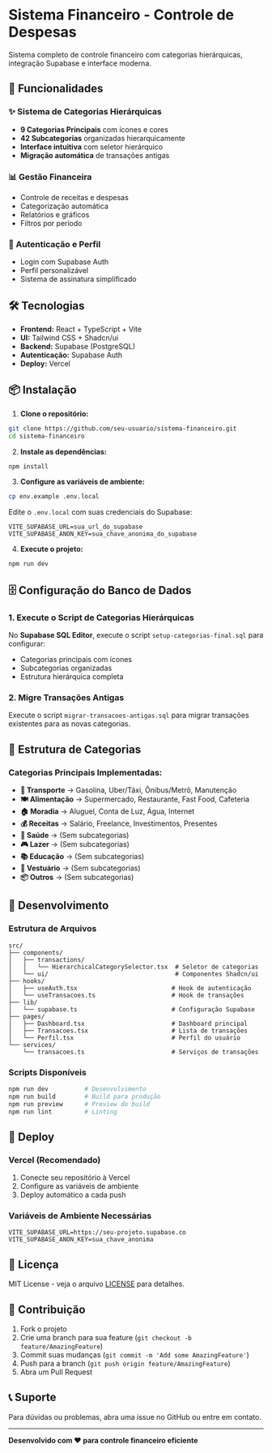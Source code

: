 # Sistema Financeiro - Controle de Despesas

Sistema completo de controle financeiro com categorias hierárquicas, integração Supabase e interface moderna.

## 🚀 Funcionalidades

### ✨ Sistema de Categorias Hierárquicas
- **9 Categorias Principais** com ícones e cores
- **42 Subcategorias** organizadas hierarquicamente
- **Interface intuitiva** com seletor hierárquico
- **Migração automática** de transações antigas

### 📊 Gestão Financeira
- Controle de receitas e despesas
- Categorização automática
- Relatórios e gráficos
- Filtros por período

### 🔐 Autenticação e Perfil
- Login com Supabase Auth
- Perfil personalizável
- Sistema de assinatura simplificado

## 🛠️ Tecnologias

- **Frontend:** React + TypeScript + Vite
- **UI:** Tailwind CSS + Shadcn/ui
- **Backend:** Supabase (PostgreSQL)
- **Autenticação:** Supabase Auth
- **Deploy:** Vercel

## 📦 Instalação

1. **Clone o repositório:**
```bash
git clone https://github.com/seu-usuario/sistema-financeiro.git
cd sistema-financeiro
```

2. **Instale as dependências:**
```bash
npm install
```

3. **Configure as variáveis de ambiente:**
```bash
cp env.example .env.local
```

Edite o `.env.local` com suas credenciais do Supabase:
```env
VITE_SUPABASE_URL=sua_url_do_supabase
VITE_SUPABASE_ANON_KEY=sua_chave_anonima_do_supabase
```

4. **Execute o projeto:**
```bash
npm run dev
```

## 🗄️ Configuração do Banco de Dados

### 1. Execute o Script de Categorias Hierárquicas

No **Supabase SQL Editor**, execute o script `setup-categorias-final.sql` para configurar:

- Categorias principais com ícones
- Subcategorias organizadas
- Estrutura hierárquica completa

### 2. Migre Transações Antigas

Execute o script `migrar-transacoes-antigas.sql` para migrar transações existentes para as novas categorias.

## 🎨 Estrutura de Categorias

### Categorias Principais Implementadas:

- **🚗 Transporte** → Gasolina, Uber/Táxi, Ônibus/Metrô, Manutenção
- **🍽️ Alimentação** → Supermercado, Restaurante, Fast Food, Cafeteria  
- **🏠 Moradia** → Aluguel, Conta de Luz, Água, Internet
- **💰 Receitas** → Salário, Freelance, Investimentos, Presentes
- **💊 Saúde** → (Sem subcategorias)
- **🎮 Lazer** → (Sem subcategorias)
- **📚 Educação** → (Sem subcategorias)
- **👕 Vestuário** → (Sem subcategorias)
- **📦 Outros** → (Sem subcategorias)

## 🔧 Desenvolvimento

### Estrutura de Arquivos

```
src/
├── components/
│   ├── transactions/
│   │   └── HierarchicalCategorySelector.tsx  # Seletor de categorias
│   └── ui/                                   # Componentes Shadcn/ui
├── hooks/
│   ├── useAuth.tsx                          # Hook de autenticação
│   └── useTransacoes.ts                     # Hook de transações
├── lib/
│   └── supabase.ts                          # Configuração Supabase
├── pages/
│   ├── Dashboard.tsx                        # Dashboard principal
│   ├── Transacoes.tsx                       # Lista de transações
│   └── Perfil.tsx                           # Perfil do usuário
└── services/
    └── transacoes.ts                        # Serviços de transações
```

### Scripts Disponíveis

```bash
npm run dev          # Desenvolvimento
npm run build        # Build para produção
npm run preview      # Preview do build
npm run lint         # Linting
```

## 🚀 Deploy

### Vercel (Recomendado)

1. Conecte seu repositório à Vercel
2. Configure as variáveis de ambiente
3. Deploy automático a cada push

### Variáveis de Ambiente Necessárias

```env
VITE_SUPABASE_URL=https://seu-projeto.supabase.co
VITE_SUPABASE_ANON_KEY=sua_chave_anonima
```

## 📝 Licença

MIT License - veja o arquivo [LICENSE](LICENSE) para detalhes.

## 🤝 Contribuição

1. Fork o projeto
2. Crie uma branch para sua feature (`git checkout -b feature/AmazingFeature`)
3. Commit suas mudanças (`git commit -m 'Add some AmazingFeature'`)
4. Push para a branch (`git push origin feature/AmazingFeature`)
5. Abra um Pull Request

## 📞 Suporte

Para dúvidas ou problemas, abra uma issue no GitHub ou entre em contato.

---

**Desenvolvido com ❤️ para controle financeiro eficiente**
